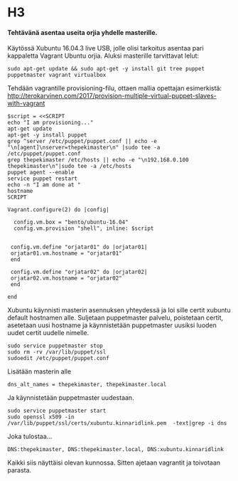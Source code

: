 # H3
#### Tehtävänä asentaa useita orjia yhdelle masterille. 

Käytössä Xubuntu 16.04.3 live USB, jolle olisi tarkoitus asentaa pari kappaletta Vagrant Ubuntu orjia. Aluksi masterille tarvittavat lelut:
~~~~
sudo apt-get update && sudo apt-get -y install git tree puppet puppetmaster vagrant virtualbox
~~~~
Tehdään vagrantille provisioning-filu, ottaen mallia opettajan esimerkistä: http://terokarvinen.com/2017/provision-multiple-virtual-puppet-slaves-with-vagrant

~~~~
$script = <<SCRIPT
echo "I am provisioning..."
apt-get update
apt-get -y install puppet
grep ^server /etc/puppet/puppet.conf || echo -e "\n[agent]\nserver=thepekimaster\n" |sudo tee -a /etc/puppet/puppet.conf
grep thepekimaster /etc/hosts || echo -e "\n192.168.0.100 thepekimaster\n"|sudo tee -a /etc/hosts
puppet agent --enable
service puppet restart
echo -n "I am done at "
hostname
SCRIPT

Vagrant.configure(2) do |config|

  config.vm.box = "bento/ubuntu-16.04"
  config.vm.provision "shell", inline: $script
  
  
 config.vm.define "orjatar01" do |orjatar01|
 orjatar01.vm.hostname = "orjatar01"
 end
 
 config.vm.define "orjatar02" do |orjatar02|
 orjatar02.vm.hostname = "orjatar02"
 end
  
end
~~~~

Xubuntu käynnisti masterin asennuksen yhteydessä ja loi sille certit xubuntu default hostnamen alle. Suljetaan puppetmaster palvelu, poistetaan certit, asetetaan uusi hostname ja käynnistetään puppetmaster uusiksi luoden uudet certit uudelle nimelle.

~~~~
sudo service puppetmaster stop
sudo rm -rv /var/lib/puppet/ssl
sudoedit /etc/puppet/puppet.conf
~~~~
Lisätään masterin alle
~~~~
dns_alt_names = thepekimaster, thepekimaster.local
~~~~
Ja käynnistetään puppetmaster uudestaan.
~~~~
sudo service puppetmaster start
sudo openssl x509 -in /var/lib/puppet/ssl/certs/xubuntu.kinnaridlink.pem  -text|grep -i dns
~~~~
Joka tulostaa...
~~~~
DNS:thepekimaster, DNS:thepekimaster.local, DNS:xubuntu.kinnaridlink
~~~~
Kaikki siis näyttäisi olevan kunnossa. Sitten ajetaan vagrantit ja toivotaan parasta.
